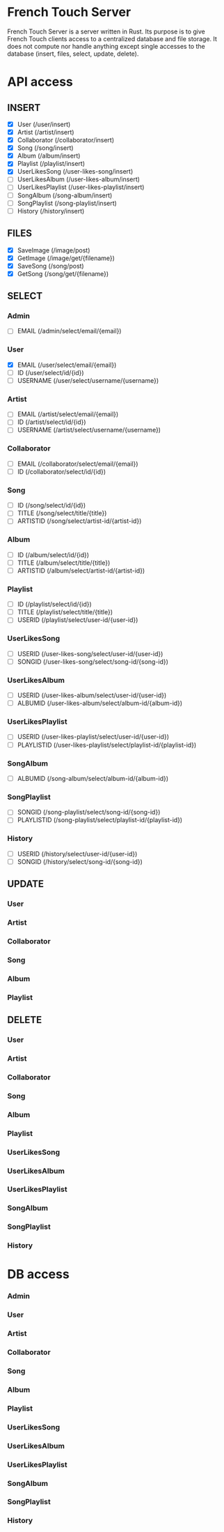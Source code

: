# French Touch Server

French Touch Server is a server written in Rust. Its purpose is to give French Touch clients access to a centralized database and file storage. It does not compute nor handle anything except single accesses to the database (insert, files, select, update, delete).

# API access

## INSERT

- [X] User               (/user/insert)
- [X] Artist             (/artist/insert)
- [X] Collaborator       (/collaborator/insert)
- [X] Song               (/song/insert)
- [X] Album              (/album/insert)
- [X] Playlist           (/playlist/insert)
- [X] UserLikesSong      (/user-likes-song/insert)
- [ ] UserLikesAlbum     (/user-likes-album/insert)
- [ ] UserLikesPlaylist  (/user-likes-playlist/insert)
- [ ] SongAlbum          (/song-album/insert)
- [ ] SongPlaylist       (/song-playlist/insert)
- [ ] History            (/history/insert)

## FILES

- [X] SaveImage  (/image/post)
- [X] GetImage   (/image/get/{filename})
- [X] SaveSong   (/song/post)
- [X] GetSong    (/song/get/{filename})

## SELECT

### Admin
- [ ] EMAIL      (/admin/select/email/{email})

### User
- [X] EMAIL      (/user/select/email/{email})
- [ ] ID         (/user/select/id/{id})
- [ ] USERNAME   (/user/select/username/{username})

### Artist 
- [ ] EMAIL      (/artist/select/email/{email})
- [ ] ID         (/artist/select/id/{id})
- [ ] USERNAME   (/artist/select/username/{username})

### Collaborator
- [ ] EMAIL      (/collaborator/select/email/{email})
- [ ] ID         (/collaborator/select/id/{id})

### Song
- [ ] ID         (/song/select/id/{id})
- [ ] TITLE      (/song/select/title/{title})
- [ ] ARTISTID   (/song/select/artist-id/{artist-id})

### Album
- [ ] ID         (/album/select/id/{id})
- [ ] TITLE      (/album/select/title/{title})
- [ ] ARTISTID   (/album/select/artist-id/{artist-id})

### Playlist
- [ ] ID         (/playlist/select/id/{id})
- [ ] TITLE      (/playlist/select/title/{title})
- [ ] USERID     (/playlist/select/user-id/{user-id})

### UserLikesSong
- [ ] USERID     (/user-likes-song/select/user-id/{user-id})
- [ ] SONGID     (/user-likes-song/select/song-id/{song-id})

### UserLikesAlbum
- [ ] USERID     (/user-likes-album/select/user-id/{user-id})
- [ ] ALBUMID    (/user-likes-album/select/album-id/{album-id})

### UserLikesPlaylist
- [ ] USERID     (/user-likes-playlist/select/user-id/{user-id})
- [ ] PLAYLISTID (/user-likes-playlist/select/playlist-id/{playlist-id})

### SongAlbum
- [ ] ALBUMID    (/song-album/select/album-id/{album-id})

### SongPlaylist
- [ ] SONGID     (/song-playlist/select/song-id/{song-id})
- [ ] PLAYLISTID (/song-playlist/select/playlist-id/{playlist-id})

### History
- [ ] USERID     (/history/select/user-id/{user-id})
- [ ] SONGID     (/history/select/song-id/{song-id})

## UPDATE

### User
### Artist
### Collaborator
### Song
### Album
### Playlist

## DELETE

### User
### Artist
### Collaborator
### Song
### Album
### Playlist
### UserLikesSong
### UserLikesAlbum
### UserLikesPlaylist
### SongAlbum
### SongPlaylist
### History

# DB access

### Admin
### User
### Artist
### Collaborator
### Song
### Album
### Playlist
### UserLikesSong
### UserLikesAlbum
### UserLikesPlaylist
### SongAlbum
### SongPlaylist
### History
